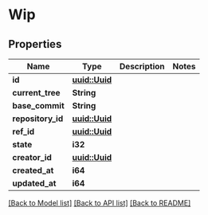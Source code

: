 # Wip

## Properties

Name | Type | Description | Notes
------------ | ------------- | ------------- | -------------
**id** | [**uuid::Uuid**](uuid::Uuid.md) |  | 
**current_tree** | **String** |  | 
**base_commit** | **String** |  | 
**repository_id** | [**uuid::Uuid**](uuid::Uuid.md) |  | 
**ref_id** | [**uuid::Uuid**](uuid::Uuid.md) |  | 
**state** | **i32** |  | 
**creator_id** | [**uuid::Uuid**](uuid::Uuid.md) |  | 
**created_at** | **i64** |  | 
**updated_at** | **i64** |  | 

[[Back to Model list]](../README.md#documentation-for-models) [[Back to API list]](../README.md#documentation-for-api-endpoints) [[Back to README]](../README.md)


